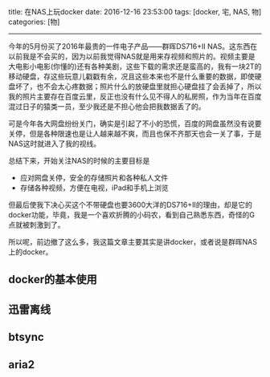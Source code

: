 title: 在NAS上玩docker
date: 2016-12-16 23:53:00
tags: [docker, 宅, NAS, 物]
categories: [物]

---

今年的5月份买了2016年最贵的一件电子产品——群晖DS716+II NAS。这东西在以前我是不会买的，因为以前我觉得NAS就是用来存视频和照片的。视频主要是大电影小电影(你懂的)还有各种美剧，这些下载的需求还是蛮高的，我有一块2T的移动硬盘，存这些玩意儿戳戳有余，况且这些本来也不是什么重要的数据，即使硬盘坏了，也不会太心疼数据；照片什么的放硬盘里就担心硬盘挂了会丢掉了，所以我的照片主要存在百度云里，反正也没有什么见不得人的私房照，作为当年在百度混过日子的猿类一员，至少我还是不担心他会把我数据丢了的。

可是今年各大网盘纷纷关门，确实是引起了不小的恐慌，百度的网盘虽然没有说要关停，但是各种限速也是让人越来越不爽，而且也保不齐那天也会一关了事，于是NAS这时就进入了我的视线。

总结下来，开始关注NAS的时候的主要目标是

- 应对网盘关停，安全的存储照片和各种私人文件
- 存储各种视频，方便在电视，iPad和手机上浏览

但最后使我下决心买这个不带硬盘也要3600大洋的DS716+II的理由，却是它的docker功能，毕竟，我是一个喜欢折腾的小码农，看到自己熟悉东西，奇怪的G点就被刺激到了。

所以呢，前边撤了这么多，我这篇文章主要其实是讲docker，或者说是群晖NAS上的docker。

<!-- more -->

## docker的基本使用


## 迅雷离线


## btsync


## aria2













